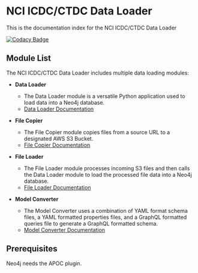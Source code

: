 # NCI ICDC/CTDC Data Loader
This is the documentation index for the NCI ICDC/CTDC Data Loader

[![Codacy Badge](https://api.codacy.com/project/badge/Grade/f4d5afb8403642dbab917cb4aa4ef47d)](https://www.codacy.com/manual/FNLCR_2/icdc-dataloader?utm_source=github.com&amp;utm_medium=referral&amp;utm_content=CBIIT/icdc-dataloader&amp;utm_campaign=Badge_Grade)

## Module List
The NCI ICDC/CTDC Data Loader includes multiple data loading modules:

-   **Data Loader**
    -   The Data Loader module is a versatile Python application used to load data into a Neo4j database.
    -   [Data Loader Documentation](docs/data-loader.md)

-   **File Copier**
    -   The File Copier module copies files from a source URL to a designated AWS S3 Bucket.
    -   [File Copier Documentation](docs/file-copier.md)
    
-   **File Loader**
    -   The File Loader module processes incoming S3 files and then calls the Data Loader module to load the processed file data into a Neo4j database.
    -   [File Loader Documentation](docs/file-loader.md)
    
-   **Model Converter**
    -   The Model Converter uses a combination of YAML format schema files, a YAML formatted properties files, and a GraphQL formatted queries file to generate a GraphQL formatted schema.
    -   [Model Converter Documentation](docs/model-converter.md)

## Prerequisites

Neo4j needs the APOC plugin.
